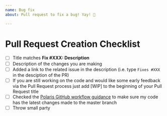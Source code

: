 ```yaml
---
name: Bug fix
about: Pull request to fix a bug! Yay! 🎉

---
```


# Pull Request Creation Checklist

- [ ] Title matches **Fix #XXX: Description**
- [ ] Description of the changes you are making
- [ ] Added a link to the related issue in the description (i.e. type ```Fixes #XXX``` in the desciption of the PR)
- [ ] If you are still working on the code and would like some early feedback via the Pull Request process just add [WIP] to the beginning of your Pull Request title
- [ ] Checked the [Polaris GitHub workflow guidance](/GITHUB_GUIDANCE.md) to make sure my code has the latest changes made to the master branch
- [ ] Throw small party